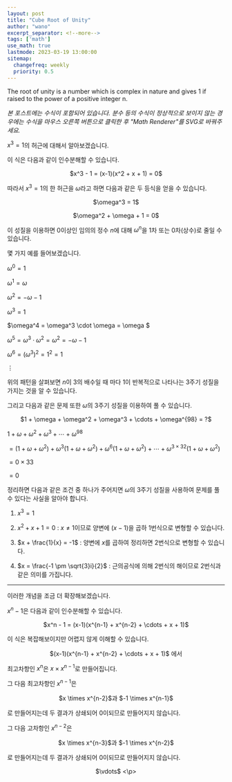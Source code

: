 ```yaml
---
layout: post
title: "Cube Root of Unity"
author: "wano"
excerpt_separator: <!--more-->
tags: ['math']
use_math: true
lastmode: 2023-03-19 13:00:00
sitemap:
  changefreq: weekly
  priority: 0.5
---
```


The root of unity is a number which is complex in nature and gives 1 if raised to the power of a positive integer n.<!--more-->

*본 포스트에는 수식이 포함되어 있습니다. 분수 등의 수식이 정상적으로 보이지 않는 경우에는 수식을 마우스 오른쪽 버튼으로 클릭한 후 "Math Renderer"를 SVG로 바꿔주세요.*

$x^3 = 1$의 허근에 대해서 알아보겠습니다.

이 식은 다음과 같이 인수분해할 수 있습니다.

<p style="text-align: center;">$x^3 - 1 = (x-1)(x^2 + x + 1) = 0$</p>

따라서 $x^3 = 1$의 한 허근을 $\omega$라고 하면 다음과 같은 두 등식을 얻을 수 있습니다.

<p style="text-align: center;">$\omega^3 = 1$</p>
<p style="text-align: center;">$\omega^2 + \omega + 1 = 0$</p>

이 성질을 이용하면 0이상인 임의의 정수 $n$에 대해 $\omega^n$을 1차 또는 0차(상수)로 줄일 수 있습니다.

몇 가지 예를 들어보겠습니다.

$\omega^0 = 1$

$\omega^1 = \omega$

$\omega^2 = -\omega - 1$

$\omega^3 = 1$

$\omega^4 = \omega^3 \cdot \omega = \omega $

$\omega^5 = \omega^3 \cdot \omega^2 = \omega^2 = -\omega - 1$

$\omega^6 = (\omega^3)^2 = 1^2 = 1$

$\vdots$

위의 패턴을 살펴보면 $n$이 3의 배수일 때 마다 1이 반복적으로 나타나는 3주기 성질을 가지는 것을 알 수 있습니다.

그리고 다음과 같은 문제 또한 $\omega$의 3주기 성질을 이용하여 풀 수 있습니다.

<p style="text-align: center;">$1 + \omega + \omega^2 + \omega^3 + \cdots + \omega^{98} = ?$</p>

$1 + \omega + \omega^2 + \omega^3 + \cdots + \omega^{98}$

$= (1 + \omega + \omega^2) + \omega^3(1 + \omega + \omega^2) + \omega^6(1 + \omega + \omega^2) + \cdots + \omega^{3 \times 32}(1 + \omega + \omega^2)$

$= 0 \times 33$

$= 0$

정리하면 다음과 같은 조건 중 하나가 주어지면 $\omega$의 3주기 성질을 사용하여 문제를 풀 수 있다는 사실을 알아야 합니다.

1) $x^3 = 1$

2) $x^2 + x + 1 = 0$
: $x \neq 1$이므로 양변에 $(x-1)$을 곱하 1번식으로 변형할 수 있습니다.

3) $x + \frac{1}{x} = -1$
: 양변에 $x$를 곱하여 정리하면 2번식으로 변형할 수 있습니다.

4) $x = \frac{-1 \pm \sqrt{3}i}{2}$
: 근의공식에 의해 2번식의 해이므로 2번식과 같은 의미를 가집니다.

---

이러한 개념을 조금 더 확장해보겠습니다.

$x^n - 1$은 다음과 같이 인수분해할 수 있습니다.

<p style="text-align: center;">$x^n - 1 = (x-1)(x^{n-1} + x^{n-2} + \cdots + x + 1)$</p>

이 식은 복잡해보이지만 어렵지 않게 이해할 수 있습니다.

<p style="text-align: center;">$(x-1)(x^{n-1} + x^{n-2} + \cdots + x + 1)$ 에서</p>

최고차항인 $x^n$은 $x \times x^{n-1}$로 만들어집니다.

그 다음 최고차항인 $x^{n-1}$은
<p style="text-align: center;">$x \times x^{n-2}$과 $-1 \times x^{n-1}$</p>
로 만들어지는데 두 결과가 상쇄되어 0이되므로 만들어지지 않습니다.

그 다음 고차항인 $x^{n-2}$은
<p style="text-align: center;">$x \times x^{n-3}$과 $-1 \times x^{n-2}$</p>
로 만들어지는데 두 결과가 상쇄되어 0이되므로 만들어지지 않습니다.

<p style="text-align: center;">$\vdots$ <\p>



